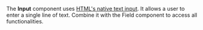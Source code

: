 The **Input** component uses [HTML's native text input](https://developer.mozilla.org/en-US/docs/Web/HTML/Element/input/text). 
It allows a user to enter a single line of text.
Combine it with the Field component to access all functionalities.
